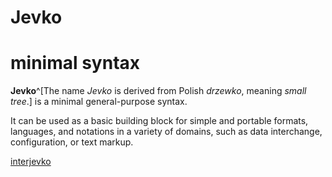 # Jevko

<h1>minimal syntax</h1>

**Jevko**^[The name *Jevko* is derived from Polish *drzewko*, meaning *small tree*.] is a minimal general-purpose syntax.

It can be used as a basic building block for simple and portable formats, languages, and notations in a variety of domains, such as data interchange, configuration, or text markup.

[interjevko](interjevko.md)